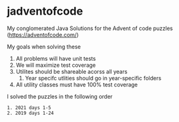 # jadventofcode
My conglomerated Java Solutions for the Advent of code puzzles (https://adventofcode.com/)

My goals when solving these
1. All problems will have unit tests
2. We will maximize test coverage
3. Utilites should be shareable acorss all years
   1. Year specifc utlities should go in year-specific folders
4. All utility classes must have 100% test coverage


I solved the puzzles in the following order
```
1. 2021 days 1-5
2. 2019 days 1-24
```